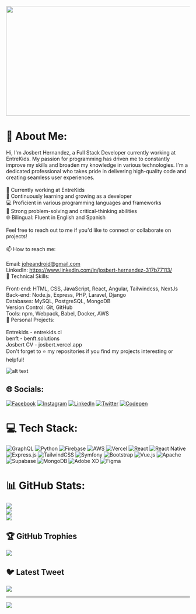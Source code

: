 <a href="https://github.com/devxb/gitanimals">
<img
  src="https://render.gitanimals.org/farms/josbert2"
  width="600"
  height="300"
/>
</a>


# 💫 About Me:
Hi, I'm Josbert Hernandez, a Full Stack Developer currently working at EntreKids. My passion for programming has driven me to constantly improve my skills and broaden my knowledge in various technologies. I'm a dedicated professional who takes pride in delivering high-quality code and creating seamless user experiences.<br><br>🔭 Currently working at EntreKids<br>🌱 Continuously learning and growing as a developer<br>💻 Proficient in various programming languages and frameworks<br>🎯 Strong problem-solving and critical-thinking abilities<br>🌐 Bilingual: Fluent in English and Spanish<br><br>Feel free to reach out to me if you'd like to connect or collaborate on projects!<br><br>📫 How to reach me:<br><br>Email: joheandroid@gmail.com<br>LinkedIn: https://www.linkedin.com/in/josbert-hernandez-317b77113/<br>💼 Technical Skills:<br><br>Front-end: HTML, CSS, JavaScript, React, Angular, Tailwindcss, NextJs<br>Back-end: Node.js, Express, PHP, Laravel, Django<br>Databases: MySQL, PostgreSQL, MongoDB<br>Version Control: Git, GitHub<br>Tools: npm, Webpack, Babel, Docker, AWS<br>🔧 Personal Projects:<br><br>Entrekids - entrekids.cl<br>benft - benft.solutions<br>Josbert CV - josbert.vercel.app<br>Don't forget to ⭐ my repositories if you find my projects interesting or helpful!


![alt text]([http://url/to/img.png](https://raw.githubusercontent.com/joaopcm/joaopcm/output/github-contribution-grid-snake-dark.svg))

## 🌐 Socials:
[![Facebook](https://img.shields.io/badge/Facebook-%231877F2.svg?logo=Facebook&logoColor=white)](https://facebook.com/josbert.hernandez) [![Instagram](https://img.shields.io/badge/Instagram-%23E4405F.svg?logo=Instagram&logoColor=white)](https://instagram.com/josbert_ui) [![LinkedIn](https://img.shields.io/badge/LinkedIn-%230077B5.svg?logo=linkedin&logoColor=white)](https://linkedin.com/in/josbert-hernandez-317b77113) [![Twitter](https://img.shields.io/badge/Twitter-%231DA1F2.svg?logo=Twitter&logoColor=white)](https://twitter.com/JosbertHern) [![Codepen](https://img.shields.io/badge/Codepen-000000?style=for-the-badge&logo=codepen&logoColor=white)](https://codepen.io/josbert) 

# 💻 Tech Stack:
![GraphQL](https://img.shields.io/badge/-GraphQL-E10098?style=flat&logo=graphql&logoColor=white) ![Python](https://img.shields.io/badge/python-3670A0?style=flat&logo=python&logoColor=ffdd54) ![Firebase](https://img.shields.io/badge/firebase-%23039BE5.svg?style=flat&logo=firebase) ![AWS](https://img.shields.io/badge/AWS-%23FF9900.svg?style=flat&logo=amazon-aws&logoColor=white) ![Vercel](https://img.shields.io/badge/vercel-%23000000.svg?style=flat&logo=vercel&logoColor=white) ![React](https://img.shields.io/badge/react-%2320232a.svg?style=flat&logo=react&logoColor=%2361DAFB) ![React Native](https://img.shields.io/badge/react_native-%2320232a.svg?style=flat&logo=react&logoColor=%2361DAFB) ![Express.js](https://img.shields.io/badge/express.js-%23404d59.svg?style=flat&logo=express&logoColor=%2361DAFB) ![TailwindCSS](https://img.shields.io/badge/tailwindcss-%2338B2AC.svg?style=flat&logo=tailwind-css&logoColor=white) ![Symfony](https://img.shields.io/badge/symfony-%23000000.svg?style=flat&logo=symfony&logoColor=white) ![Bootstrap](https://img.shields.io/badge/bootstrap-%23563D7C.svg?style=flat&logo=bootstrap&logoColor=white) ![Vue.js](https://img.shields.io/badge/vuejs-%2335495e.svg?style=flat&logo=vuedotjs&logoColor=%234FC08D) ![Apache](https://img.shields.io/badge/apache-%23D42029.svg?style=flat&logo=apache&logoColor=white) 	![Supabase](https://img.shields.io/badge/Supabase-3ECF8E?style=flat&logo=supabase&logoColor=white) ![MongoDB](https://img.shields.io/badge/MongoDB-%234ea94b.svg?style=flat&logo=mongodb&logoColor=white) ![Adobe XD](https://img.shields.io/badge/Adobe%20XD-470137?style=flat&logo=Adobe%20XD&logoColor=#FF61F6) 	![Figma](https://img.shields.io/badge/figma-%23F24E1E.svg?style=flat&logo=figma&logoColor=white)
# 📊 GitHub Stats:
![](https://github-readme-stats.vercel.app/api?username=josbert2&theme=react&hide_border=false&include_all_commits=true&count_private=true)<br/>
![](https://github-readme-streak-stats.herokuapp.com/?user=josbert2&theme=react&hide_border=false)<br/>
![](https://github-readme-stats.vercel.app/api/top-langs/?username=josbert2&theme=react&hide_border=false&include_all_commits=true&count_private=true&layout=compact)

## 🏆 GitHub Trophies
![](https://github-profile-trophy.vercel.app/?username=josbert2&theme=onedark&no-frame=false&no-bg=false&margin-w=4)

## 🐦 Latest Tweet
[![](https://gtce.itsvg.in/api?username=JosbertHern)](https://github.com/VishwaGauravIn/github-twitter-card-embed)

---
[![](https://visitcount.itsvg.in/api?id=josbert2&icon=0&color=0)](https://visitcount.itsvg.in)

<!-- Proudly created with GPRM ( https://gprm.itsvg.in ) -->
